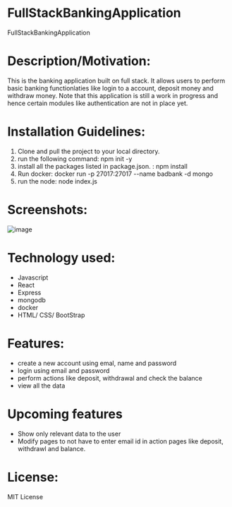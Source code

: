 # FullStackBankingApplication
FullStackBankingApplication

# Description/Motivation: 
This is the banking application built on full stack. It allows users to perform basic banking functionlaties like login to a account, deposit money and withdraw money. Note that this application is still a work in progress and hence certain modules like authentication are not in place yet. 

# Installation Guidelines: 
1. Clone and pull the project to your local directory.
2. run the following command: npm init -y
3. install all the packages listed in package.json. : npm install
4. Run docker: docker run -p 27017:27017 --name badbank -d mongo
5. run the node: node index.js

# Screenshots: 
![image](https://user-images.githubusercontent.com/107161520/217702081-08c4b87b-0874-477f-ba01-2b4054bb175f.png)

# Technology used:
- Javascript
- React
- Express
- mongodb
- docker
- HTML/ CSS/ BootStrap

# Features: 
- create a new account using emal, name and password
- login using email and password
- perform actions like deposit, withdrawal and check the balance
- view all the data

# Upcoming features
- Show only relevant data to the user
- Modify pages to not have to enter email id in action pages like deposit, withdrawl and balance. 

# License: 
MIT License 
